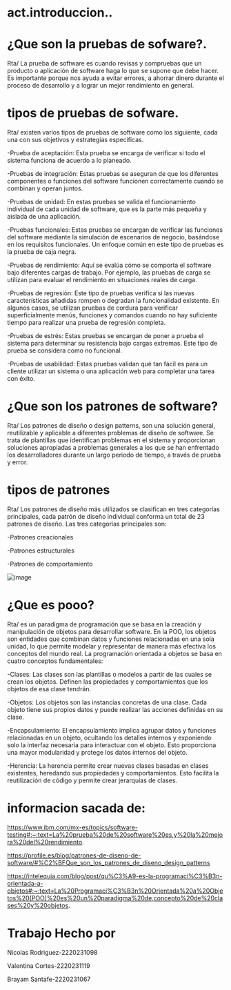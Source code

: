# act.introduccion..
# ¿Que son la pruebas de sofware?.
Rta/ La prueba de software es cuando revisas y compruebas que un producto o aplicación de software haga lo que se supone que debe hacer. Es importante porque nos ayuda a evitar errores, a ahorrar dinero durante el proceso de desarrollo y a lograr un mejor rendimiento en general.
# tipos de pruebas de sofware.
Rta/ existen varios tipos de pruebas de software como los siguiente, cada una con sus objetivos y estrategias específicas. 

-Prueba de aceptación: Esta prueba se encarga de verificar si todo el sistema funciona de acuerdo a lo planeado.

-Pruebas de integración: Estas pruebas se aseguran de que los diferentes componentes o funciones del software funcionen correctamente cuando se combinan y operan juntos.

-Pruebas de unidad: En estas pruebas se valida el funcionamiento individual de cada unidad de software, que es la parte más pequeña y aislada de una aplicación.

-Pruebas funcionales: Estas pruebas se encargan de verificar las funciones del software mediante la simulación de escenarios de negocio, basándose en los requisitos funcionales. Un enfoque común en este tipo de pruebas es la prueba de caja negra.

-Pruebas de rendimiento: Aquí se evalúa cómo se comporta el software bajo diferentes cargas de trabajo. Por ejemplo, las pruebas de carga se utilizan para evaluar el rendimiento en situaciones reales de carga.

-Pruebas de regresión: Este tipo de pruebas verifica si las nuevas características añadidas rompen o degradan la funcionalidad existente. En algunos casos, se utilizan pruebas de cordura para verificar superficialmente menús, funciones y comandos cuando no hay suficiente tiempo para realizar una prueba de regresión completa.

-Pruebas de estrés: Estas pruebas se encargan de poner a prueba el sistema para determinar su resistencia bajo cargas extremas. Este tipo de prueba se considera como no funcional.

-Pruebas de usabilidad: Estas pruebas validan qué tan fácil es para un cliente utilizar un sistema o una aplicación web para completar una tarea con éxito.
# ¿Que son los patrones de software?
Rta/ Los patrones de diseño o design patterns, son una solución general, reutilizable y aplicable a diferentes problemas de diseño de software. Se trata de plantillas que identifican problemas en el sistema y proporcionan soluciones apropiadas a problemas generales a los que se han enfrentado los desarrolladores durante un largo periodo de tiempo, a través de prueba y error.
# tipos de patrones
Rta/ Los patrones de diseño más utilizados se clasifican en tres categorías principales, cada patrón de diseño individual conforma un total de 23 patrones de diseño. Las tres categorías principales son:

-Patrones creacionales

-Patrones estructurales

-Patrones de comportamiento

![image](https://github.com/bray0829/act.introduccion../assets/130944215/8c86d6c0-e547-4a3f-ba66-88100dc45918)

# ¿Que es pooo?
Rta/  es un paradigma de programación que se basa en la creación y manipulación de objetos para desarrollar software. En la POO, los objetos son entidades que combinan datos y funciones relacionadas en una sola unidad, lo que permite modelar y representar de manera más efectiva los conceptos del mundo real.
La programación orientada a objetos se basa en cuatro conceptos fundamentales:

-Clases: Las clases son las plantillas o modelos a partir de las cuales se crean los objetos. Definen las propiedades y comportamientos que los objetos de esa clase tendrán.

-Objetos: Los objetos son las instancias concretas de una clase. Cada objeto tiene sus propios datos y puede realizar las acciones definidas en su clase.

-Encapsulamiento: El encapsulamiento implica agrupar datos y funciones relacionadas en un objeto, ocultando los detalles internos y exponiendo solo la interfaz necesaria para interactuar con el objeto. Esto proporciona una mayor modularidad y protege los datos internos del objeto.

-Herencia: La herencia permite crear nuevas clases basadas en clases existentes, heredando sus propiedades y comportamientos. Esto facilita la reutilización de código y permite crear jerarquías de clases.

# informacion sacada de:
https://www.ibm.com/mx-es/topics/software-testing#:~:text=La%20prueba%20de%20software%20es,y%20la%20mejora%20del%20rendimiento.

https://profile.es/blog/patrones-de-diseno-de-software/#%C2%BFQue_son_los_patrones_de_diseno_design_patterns

https://intelequia.com/blog/post/qu%C3%A9-es-la-programaci%C3%B3n-orientada-a-objetos#:~:text=La%20Programaci%C3%B3n%20Orientada%20a%20Objetos%20(POO)%20es%20un%20paradigma%20de,concepto%20de%20clases%20y%20objetos.

# Trabajo Hecho por 
Nicolas Rodriguez-2220231098

Valentina Cortes-2220231119

Brayam Santafe-2220231067
